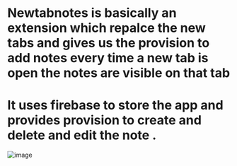 # Newtabnotes is basically an extension which repalce the new tabs and gives us the provision to add notes every time a new tab is open the notes are visible on that tab 
# It uses firebase to store the app and provides provision to create and delete and edit the note . 
![image](https://user-images.githubusercontent.com/67466611/165527664-490ee26f-54b2-45df-b6d0-01a59ee88fb9.png)
